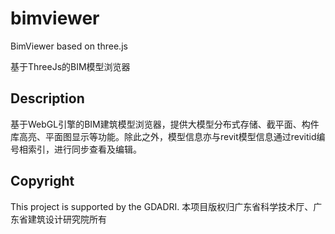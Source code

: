 # bimviewer
BimViewer based on three.js

基于ThreeJs的BIM模型浏览器

## Description

基于WebGL引擎的BIM建筑模型浏览器，提供大模型分布式存储、截平面、构件库高亮、平面图显示等功能。除此之外，模型信息亦与revit模型信息通过revitid编号相索引，进行同步查看及编辑。

## Copyright
This project is supported by the GDADRI.
本项目版权归广东省科学技术厅、广东省建筑设计研究院所有
